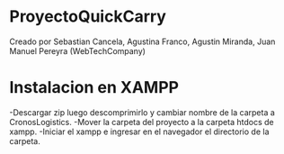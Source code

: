 # ProyectoQuickCarry
Creado por Sebastian Cancela, Agustina Franco, Agustin Miranda, Juan Manuel Pereyra
(WebTechCompany)

# Instalacion en XAMPP
-Descargar zip luego descomprimirlo y cambiar nombre de la carpeta a CronosLogistics.
-Mover la carpeta del proyecto a la carpeta htdocs de xampp.
-Iniciar el xampp e ingresar en el navegador el directorio de la carpeta.

